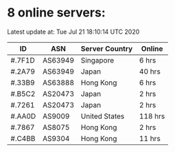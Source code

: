 # 8 online servers:

Latest update at: Tue Jul 21 18:10:14 UTC 2020

| ID | ASN | Server Country | Online |
| -- | --- | -------------- | ------ |
| #.7F1D | AS63949 | Singapore | 6 hrs |
| #.2A79 | AS63949 | Japan | 40 hrs |
| #.33B9 | AS63888 | Hong Kong | 6 hrs |
| #.B5C2 | AS20473 | Japan | 2 hrs |
| #.7261 | AS20473 | Japan | 2 hrs |
| #.AA0D | AS9009 | United States | 118 hrs |
| #.7867 | AS8075 | Hong Kong | 2 hrs |
| #.C4BB | AS9304 | Hong Kong | 11 hrs |

